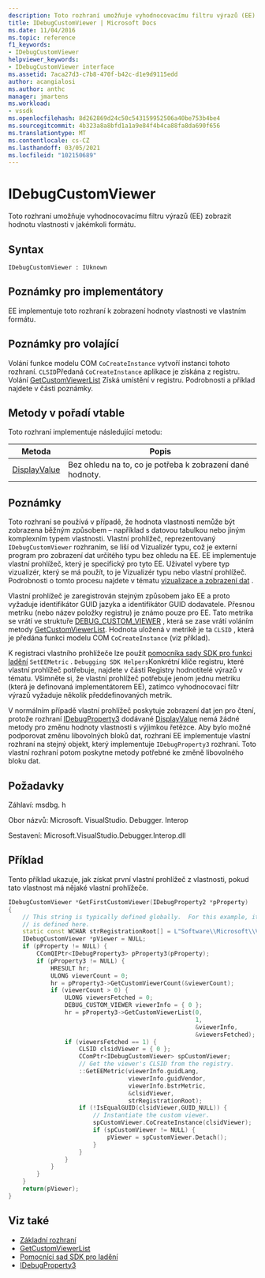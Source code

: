 ```yaml
---
description: Toto rozhraní umožňuje vyhodnocovacímu filtru výrazů (EE) zobrazit hodnotu vlastnosti v jakémkoli formátu.
title: IDebugCustomViewer | Microsoft Docs
ms.date: 11/04/2016
ms.topic: reference
f1_keywords:
- IDebugCustomViewer
helpviewer_keywords:
- IDebugCustomViewer interface
ms.assetid: 7aca27d3-c7b8-470f-b42c-d1e9d9115edd
author: acangialosi
ms.author: anthc
manager: jmartens
ms.workload:
- vssdk
ms.openlocfilehash: 8d262869d24c50c543159952506a40be753b4be4
ms.sourcegitcommit: 4b323a8a8bfd1a1a9e84f4b4ca88fa8da690f656
ms.translationtype: MT
ms.contentlocale: cs-CZ
ms.lasthandoff: 03/05/2021
ms.locfileid: "102150689"
---
```

# <a name="idebugcustomviewer"></a>IDebugCustomViewer
Toto rozhraní umožňuje vyhodnocovacímu filtru výrazů (EE) zobrazit hodnotu vlastnosti v jakémkoli formátu.

## <a name="syntax"></a>Syntax

```
IDebugCustomViewer : IUknown
```

## <a name="notes-for-implementers"></a>Poznámky pro implementátory
EE implementuje toto rozhraní k zobrazení hodnoty vlastnosti ve vlastním formátu.

## <a name="notes-for-callers"></a>Poznámky pro volající
Volání funkce modelu COM `CoCreateInstance` vytvoří instanci tohoto rozhraní. `CLSID`Předaná `CoCreateInstance` aplikace je získána z registru. Volání [GetCustomViewerList](../../../extensibility/debugger/reference/idebugproperty3-getcustomviewerlist.md) Získá umístění v registru. Podrobnosti a příklad najdete v části poznámky.

## <a name="methods-in-vtable-order"></a>Metody v pořadí vtable
Toto rozhraní implementuje následující metodu:

|Metoda|Popis|
|------------|-----------------|
|[DisplayValue](../../../extensibility/debugger/reference/idebugcustomviewer-displayvalue.md)|Bez ohledu na to, co je potřeba k zobrazení dané hodnoty.|

## <a name="remarks"></a>Poznámky
Toto rozhraní se používá v případě, že hodnota vlastnosti nemůže být zobrazena běžným způsobem – například s datovou tabulkou nebo jiným komplexním typem vlastnosti. Vlastní prohlížeč, reprezentovaný `IDebugCustomViewer` rozhraním, se liší od Vizualizér typu, což je externí program pro zobrazení dat určitého typu bez ohledu na EE. EE implementuje vlastní prohlížeč, který je specifický pro tyto EE. Uživatel vybere typ vizualizér, který se má použít, to je Vizualizér typu nebo vlastní prohlížeč. Podrobnosti o tomto procesu najdete v tématu [vizualizace a zobrazení dat](../../../extensibility/debugger/visualizing-and-viewing-data.md) .

Vlastní prohlížeč je zaregistrován stejným způsobem jako EE a proto vyžaduje identifikátor GUID jazyka a identifikátor GUID dodavatele. Přesnou metriku (nebo název položky registru) je známo pouze pro EE. Tato metrika se vrátí ve struktuře [DEBUG_CUSTOM_VIEWER](../../../extensibility/debugger/reference/debug-custom-viewer.md) , která se zase vrátí voláním metody [GetCustomViewerList](../../../extensibility/debugger/reference/idebugproperty3-getcustomviewerlist.md). Hodnota uložená v metrikě je ta `CLSID` , která je předána funkci modelu COM `CoCreateInstance` (viz příklad).

K registraci vlastního prohlížeče lze použít [pomocníka sady SDK pro funkci ladění](../../../extensibility/debugger/reference/sdk-helpers-for-debugging.md) `SetEEMetric` . `Debugging SDK Helpers`Konkrétní klíče registru, které vlastní prohlížeč potřebuje, najdete v části Registry hodnotitelé výrazů v tématu. Všimněte si, že vlastní prohlížeč potřebuje jenom jednu metriku (která je definovaná implementátorem EE), zatímco vyhodnocovací filtr výrazů vyžaduje několik předdefinovaných metrik.

V normálním případě vlastní prohlížeč poskytuje zobrazení dat jen pro čtení, protože rozhraní [IDebugProperty3](../../../extensibility/debugger/reference/idebugproperty3.md) dodávané [DisplayValue](../../../extensibility/debugger/reference/idebugcustomviewer-displayvalue.md) nemá žádné metody pro změnu hodnoty vlastnosti s výjimkou řetězce. Aby bylo možné podporovat změnu libovolných bloků dat, rozhraní EE implementuje vlastní rozhraní na stejný objekt, který implementuje `IDebugProperty3` rozhraní. Toto vlastní rozhraní potom poskytne metody potřebné ke změně libovolného bloku dat.

## <a name="requirements"></a>Požadavky
Záhlaví: msdbg. h

Obor názvů: Microsoft. VisualStudio. Debugger. Interop

Sestavení: Microsoft.VisualStudio.Debugger.Interop.dll

## <a name="example"></a>Příklad
Tento příklad ukazuje, jak získat první vlastní prohlížeč z vlastnosti, pokud tato vlastnost má nějaké vlastní prohlížeče.

```cpp
IDebugCustomViewer *GetFirstCustomViewer(IDebugProperty2 *pProperty)
{
    // This string is typically defined globally.  For this example, it
    // is defined here.
    static const WCHAR strRegistrationRoot[] = L"Software\\Microsoft\\VisualStudio\\8.0Exp";
    IDebugCustomViewer *pViewer = NULL;
    if (pProperty != NULL) {
        CComQIPtr<IDebugProperty3> pProperty3(pProperty);
        if (pProperty3 != NULL) {
            HRESULT hr;
            ULONG viewerCount = 0;
            hr = pProperty3->GetCustomViewerCount(&viewerCount);
            if (viewerCount > 0) {
                ULONG viewersFetched = 0;
                DEBUG_CUSTOM_VIEWER viewerInfo = { 0 };
                hr = pProperty3->GetCustomViewerList(0,
                                                     1,
                                                     &viewerInfo,
                                                     &viewersFetched);
                if (viewersFetched == 1) {
                    CLSID clsidViewer = { 0 };
                    CComPtr<IDebugCustomViewer> spCustomViewer;
                    // Get the viewer's CLSID from the registry.
                    ::GetEEMetric(viewerInfo.guidLang,
                                  viewerInfo.guidVendor,
                                  viewerInfo.bstrMetric,
                                  &clsidViewer,
                                  strRegistrationRoot);
                    if (!IsEqualGUID(clsidViewer,GUID_NULL)) {
                        // Instantiate the custom viewer.
                        spCustomViewer.CoCreateInstance(clsidViewer);
                        if (spCustomViewer != NULL) {
                            pViewer = spCustomViewer.Detach();
                        }
                    }
                }
            }
        }
    }
    return(pViewer);
}
```

## <a name="see-also"></a>Viz také
- [Základní rozhraní](../../../extensibility/debugger/reference/core-interfaces.md)
- [GetCustomViewerList](../../../extensibility/debugger/reference/idebugproperty3-getcustomviewerlist.md)
- [Pomocníci sad SDK pro ladění](../../../extensibility/debugger/reference/sdk-helpers-for-debugging.md)
- [IDebugProperty3](../../../extensibility/debugger/reference/idebugproperty3.md)
